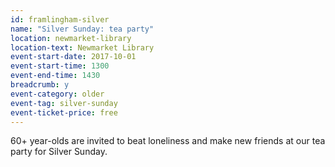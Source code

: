 ```yaml
---
id: framlingham-silver
name: "Silver Sunday: tea party"
location: newmarket-library
location-text: Newmarket Library
event-start-date: 2017-10-01
event-start-time: 1300
event-end-time: 1430
breadcrumb: y
event-category: older
event-tag: silver-sunday
event-ticket-price: free
---
```


60+ year-olds are invited to beat loneliness and make new friends at our tea party for Silver Sunday.
